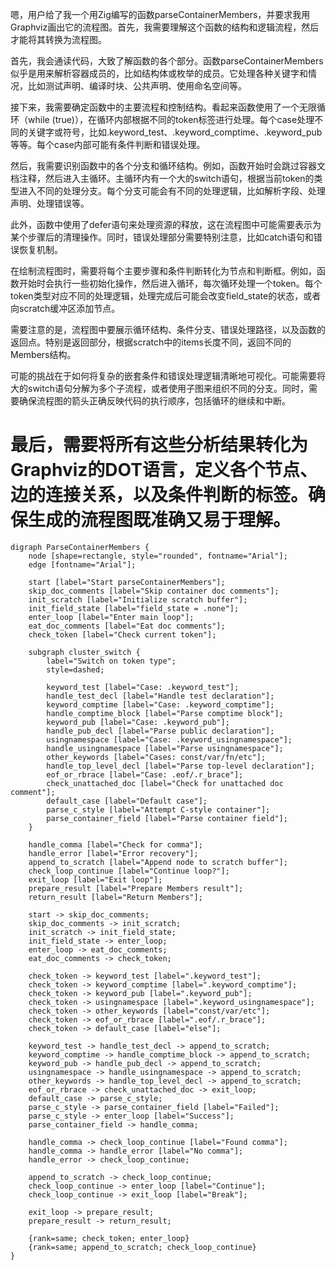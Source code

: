 嗯，用户给了我一个用Zig编写的函数parseContainerMembers，并要求我用Graphviz画出它的流程图。首先，我需要理解这个函数的结构和逻辑流程，然后才能将其转换为流程图。

首先，我会通读代码，大致了解函数的各个部分。函数parseContainerMembers似乎是用来解析容器成员的，比如结构体或枚举的成员。它处理各种关键字和情况，比如测试声明、编译时块、公共声明、使用命名空间等。

接下来，我需要确定函数中的主要流程和控制结构。看起来函数使用了一个无限循环（while (true)），在循环内部根据不同的token标签进行处理。每个case处理不同的关键字或符号，比如.keyword_test、.keyword_comptime、.keyword_pub等等。每个case内部可能有条件判断和错误处理。

然后，我需要识别函数中的各个分支和循环结构。例如，函数开始时会跳过容器文档注释，然后进入主循环。主循环内有一个大的switch语句，根据当前token的类型进入不同的处理分支。每个分支可能会有不同的处理逻辑，比如解析字段、处理声明、处理错误等。

此外，函数中使用了defer语句来处理资源的释放，这在流程图中可能需要表示为某个步骤后的清理操作。同时，错误处理部分需要特别注意，比如catch语句和错误恢复机制。

在绘制流程图时，需要将每个主要步骤和条件判断转化为节点和判断框。例如，函数开始时会执行一些初始化操作，然后进入循环，每次循环处理一个token。每个token类型对应不同的处理逻辑，处理完成后可能会改变field_state的状态，或者向scratch缓冲区添加节点。

需要注意的是，流程图中要展示循环结构、条件分支、错误处理路径，以及函数的返回点。特别是返回部分，根据scratch中的items长度不同，返回不同的Members结构。

可能的挑战在于如何将复杂的嵌套条件和错误处理逻辑清晰地可视化。可能需要将大的switch语句分解为多个子流程，或者使用子图来组织不同的分支。同时，需要确保流程图的箭头正确反映代码的执行顺序，包括循环的继续和中断。

最后，需要将所有这些分析结果转化为Graphviz的DOT语言，定义各个节点、边的连接关系，以及条件判断的标签。确保生成的流程图既准确又易于理解。
================================================
```graphviz
digraph ParseContainerMembers {
    node [shape=rectangle, style="rounded", fontname="Arial"];
    edge [fontname="Arial"];

    start [label="Start parseContainerMembers"];
    skip_doc_comments [label="Skip container doc comments"];
    init_scratch [label="Initialize scratch buffer"];
    init_field_state [label="field_state = .none"];
    enter_loop [label="Enter main loop"];
    eat_doc_comments [label="Eat doc comments"];
    check_token [label="Check current token"];

    subgraph cluster_switch {
        label="Switch on token type";
        style=dashed;

        keyword_test [label="Case: .keyword_test"];
        handle_test_decl [label="Handle test declaration"];
        keyword_comptime [label="Case: .keyword_comptime"];
        handle_comptime_block [label="Parse comptime block"];
        keyword_pub [label="Case: .keyword_pub"];
        handle_pub_decl [label="Parse public declaration"];
        usingnamespace [label="Case: .keyword_usingnamespace"];
        handle_usingnamespace [label="Parse usingnamespace"];
        other_keywords [label="Cases: const/var/fn/etc"];
        handle_top_level_decl [label="Parse top-level declaration"];
        eof_or_rbrace [label="Case: .eof/.r_brace"];
        check_unattached_doc [label="Check for unattached doc comment"];
        default_case [label="Default case"];
        parse_c_style [label="Attempt C-style container"];
        parse_container_field [label="Parse container field"];
    }

    handle_comma [label="Check for comma"];
    handle_error [label="Error recovery"];
    append_to_scratch [label="Append node to scratch buffer"];
    check_loop_continue [label="Continue loop?"];
    exit_loop [label="Exit loop"];
    prepare_result [label="Prepare Members result"];
    return_result [label="Return Members"];

    start -> skip_doc_comments;
    skip_doc_comments -> init_scratch;
    init_scratch -> init_field_state;
    init_field_state -> enter_loop;
    enter_loop -> eat_doc_comments;
    eat_doc_comments -> check_token;

    check_token -> keyword_test [label=".keyword_test"];
    check_token -> keyword_comptime [label=".keyword_comptime"];
    check_token -> keyword_pub [label=".keyword_pub"];
    check_token -> usingnamespace [label=".keyword_usingnamespace"];
    check_token -> other_keywords [label="const/var/etc"];
    check_token -> eof_or_rbrace [label=".eof/.r_brace"];
    check_token -> default_case [label="else"];

    keyword_test -> handle_test_decl -> append_to_scratch;
    keyword_comptime -> handle_comptime_block -> append_to_scratch;
    keyword_pub -> handle_pub_decl -> append_to_scratch;
    usingnamespace -> handle_usingnamespace -> append_to_scratch;
    other_keywords -> handle_top_level_decl -> append_to_scratch;
    eof_or_rbrace -> check_unattached_doc -> exit_loop;
    default_case -> parse_c_style;
    parse_c_style -> parse_container_field [label="Failed"];
    parse_c_style -> enter_loop [label="Success"];
    parse_container_field -> handle_comma;

    handle_comma -> check_loop_continue [label="Found comma"];
    handle_comma -> handle_error [label="No comma"];
    handle_error -> check_loop_continue;

    append_to_scratch -> check_loop_continue;
    check_loop_continue -> enter_loop [label="Continue"];
    check_loop_continue -> exit_loop [label="Break"];

    exit_loop -> prepare_result;
    prepare_result -> return_result;

    {rank=same; check_token; enter_loop}
    {rank=same; append_to_scratch; check_loop_continue}
}
```